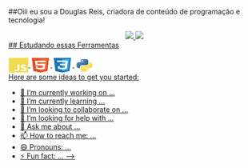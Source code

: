 ##Oiii eu sou a Douglas Reis, criadora de conteúdo de programação e tecnologia!
<div align="center">
  <a href="https://github.com/douglasrx1s">
  <img height="180em" src="https://github-readme-stats.vercel.app/api?username=douglasrx1s&show_icons=true&theme=dracula&include_all_commits=true&count_private=true"/>
  <img height="180em" src="https://github-readme-stats.vercel.app/api/top-langs/?username=douglasrx1s&layout=compact&langs_count=7&theme=dracula"/>
</div>
## Estudando essas Ferramentas

<div style="display: inline_block"><br>
  <img align="center" alt="douglas-Js" height="30" width="40" src="https://raw.githubusercontent.com/devicons/devicon/master/icons/javascript/javascript-plain.svg">
  
  <img align="center" alt="douglas-HTML" height="30" width="40" src="https://raw.githubusercontent.com/devicons/devicon/master/icons/html5/html5-original.svg">

  <img align="center" alt="douglas-CSS" height="30" width="40" src="https://raw.githubusercontent.com/devicons/devicon/master/icons/css3/css3-original.svg">

  <img align="center" alt="douglas-Python" height="30" width="40" src="https://raw.githubusercontent.com/devicons/devicon/master/icons/python/python-original.svg">
 
</div>
Here are some ideas to get you started:

- 🔭 I’m currently working on ...
- 🌱 I’m currently learning ...
- 👯 I’m looking to collaborate on ...
- 🤔 I’m looking for help with ...
- 💬 Ask me about ...
- 📫 How to reach me: ...
- 😄 Pronouns: ...
- ⚡ Fun fact: ...
-->
